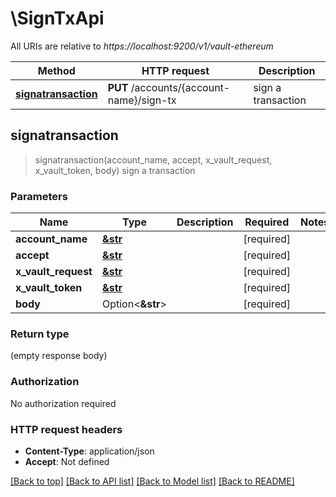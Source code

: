 # \SignTxApi

All URIs are relative to *https://localhost:9200/v1/vault-ethereum*

Method | HTTP request | Description
------------- | ------------- | -------------
[**signatransaction**](SignTxApi.md#signatransaction) | **PUT** /accounts/{account-name}/sign-tx | sign a transaction



## signatransaction

> signatransaction(account_name, accept, x_vault_request, x_vault_token, body)
sign a transaction

### Parameters


Name | Type | Description  | Required | Notes
------------- | ------------- | ------------- | ------------- | -------------
**account_name** | [**&str**](.md) |  | [required] |
**accept** | [**&str**](.md) |  | [required] |
**x_vault_request** | [**&str**](.md) |  | [required] |
**x_vault_token** | [**&str**](.md) |  | [required] |
**body** | Option<**&str**> |  | [required] |

### Return type

 (empty response body)

### Authorization

No authorization required

### HTTP request headers

- **Content-Type**: application/json
- **Accept**: Not defined

[[Back to top]](#) [[Back to API list]](../README.md#documentation-for-api-endpoints) [[Back to Model list]](../README.md#documentation-for-models) [[Back to README]](../README.md)

